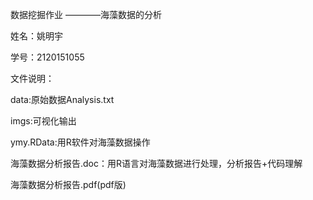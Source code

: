数据挖掘作业     ————海藻数据的分析



姓名：姚明宇

学号：2120151055

文件说明：

data:原始数据Analysis.txt

imgs:可视化输出

ymy.RData:用R软件对海藻数据操作

海藻数据分析报告.doc：用R语言对海藻数据进行处理，分析报告+代码理解

海藻数据分析报告.pdf(pdf版)
